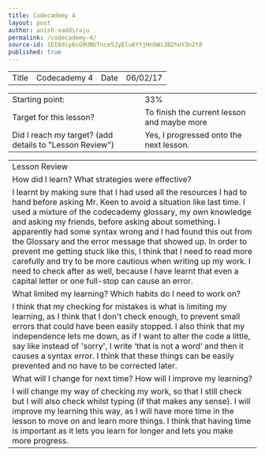 ```yaml
---
title: Codecademy 4
layout: post
author: anish.vaddiraju
permalink: /codecademy-4/
source-id: 1EI8diy6cG9UNUTnceSJyElu6YtjHnbWi3B2huY3n2t8
published: true
---
```

<table>
  <tr>
    <td>Title</td>
    <td>Codecademy 4</td>
    <td>Date</td>
    <td>06/02/17</td>
  </tr>
</table>


<table>
  <tr>
    <td>Starting point:</td>
    <td>33%</td>
  </tr>
  <tr>
    <td>Target for this lesson?</td>
    <td>To finish the current lesson and maybe more</td>
  </tr>
  <tr>
    <td>Did I reach my target? 
(add details to "Lesson Review")</td>
    <td>Yes, I progressed onto the next lesson.</td>
  </tr>
</table>


<table>
  <tr>
    <td>Lesson Review</td>
  </tr>
  <tr>
    <td>How did I learn? What strategies were effective?  </td>
  </tr>
  <tr>
    <td>I learnt by making sure that I had used all the resources I had to hand before asking Mr. Keen to avoid a situation like last time. I used a mixture of the codecademy glossary, my own knowledge and asking my friends, before asking about something. I apparently had some syntax wrong and I had found this out from the Glossary and the error message that showed up. In order to prevent me getting stuck like this, I think that I need to read more carefully and try to be more cautious when writing up my work. I need to check after as well, because I have learnt that even a capital letter or one full-stop can cause an error. </td>
  </tr>
  <tr>
    <td>What limited my learning? Which habits do I need to work on? </td>
  </tr>
  <tr>
    <td>I think that my checking for mistakes is what is limiting my learning, as I think that I don't check enough, to prevent small errors that could have been easily stopped. I also think that my independence lets me down, as if I want to alter the code a little, say like instead of 'sorry', I write ‘that is not a word’ and then it causes a syntax error. I think that these things can be easily prevented and no have to be corrected later. </td>
  </tr>
  <tr>
    <td>What will I change for next time? How will I improve my learning?</td>
  </tr>
  <tr>
    <td>I will change my way of checking my work, so that I still check but I will also check whilst typing (if that makes any sense). I will improve my learning this way, as I will have more time in the lesson to move on and learn more things. I think that having time is important as it lets you learn for longer and lets you make more progress. </td>
  </tr>
</table>


